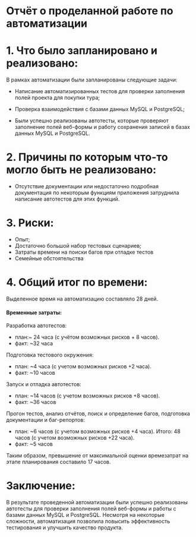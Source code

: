 # Отчёт о проделанной работе по автоматизации

# 1. Что было запланировано и реализовано:
В рамках автоматизации были запланированы следующие задачи:

* Написание автоматизированных тестов для проверки заполнения полей проекта для покупки тура;

* Проверка взаимодействия с базами данных MySQL и PostgreSQL;

* Были успешно реализованы автотесты, которые проверяют заполнение полей веб-формы и работу сохранения записей в
  базах данных MySQL и PostgreSQL.

# 2. Причины по которым что-то могло быть не реализовано:


* Отсутствие документации или недостаточно подробная документация по некоторым функциям приложения затруднила
  написание автотестов для этих функций.

# 3. Риски:

* Опыт;
* Достаточно большой набор тестовых сценариев;
* Затраты времени на поиски багов при отладке тестов
* Семейные обстоятельства

# 4. Общий итог по времени:

Выделенное время на автоматизацию составляло 28 дней. 

#### Временные затраты:
Разработка автотестов: 

* план:~ 24 часа (с учётом возможных рисков + 8 часов).
* факт: ~32 часа

Подготовка тестового окружения: 

* план: ~4 часа (с учетом возможных рисков +2 часа).
* факт: ~10 часов

Запуск и отладка автотестов: 

* план: ~14 часов (с учетом возможных рисков +8 часов).
* факт: ~36 часов

Прогон тестов, анализ отчётов, поиск и определение багов, подготовка документации и баг-репортов: 

* план: ~6 часов (с учетом возможных рисков +4 часа). Итого: 48 часов (с учетом возможных рисков +22 часа).
* факт: ~5 часов

Таким образом, превышение от максимальной оценки времезатрат на этапе планирования составило 17 часов.



# Заключение:

В результате проведенной автоматизации были успешно реализованы автотесты для проверки заполнения полей веб-формы и
работы с базами данных MySQL и PostgreSQL. Несмотря на некоторые сложности, автоматизация позволила повысить
эффективность тестирования и улучшить качество продукта.